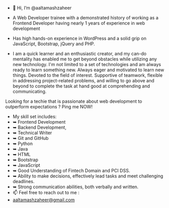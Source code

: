- 👋 Hi, I’m @aaltamashzaheer
- A Web Developer trainee with a demonstrated history of working as a Frontend Developer having nearly 1 years of experience in web development
- Has high hands-on experience in WordPress and a solid grip on JavaScript, Bootstrap, jQuery and PHP. 

- I am a quick learner and an enthusiastic creator, and my can-do mentality has enabled me to get beyond obstacles while utilizing any new technology. I'm not limited to a set of technologies and am always ready to learn something new. Always eager and motivated to learn new things. Devoted to the field of interest. Supportive of teamwork, flexible in addressing project-related problems, and willing to go above and beyond to complete the task at hand good at comprehending and communicating.

Looking for a techie that is passionate about web development to outperform expectations ? Ping me NOW!

- My skill set includes:
- ➥ Frontend Development
- ➥ Backend Development,
- ➥ Technical Writer
- ➥ Git and GitHub
- ➥ Python 
- ➥ Java
- ➥ HTML
- ➥ Bootstrap
- ➥ JavaScript
- ➥ Good Understanding of Fintech Domain and PCI DSS.
- ➥ Ability to make decisions, effectively lead tasks and meet challenging deadlines.
- ➥ Strong communication abilities, both verbally and written.
- 📫 Feel free to reach out to me :
- aaltamashzaheer@gmail.com
